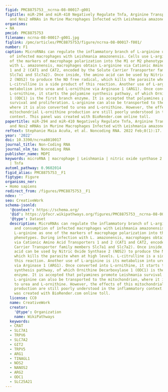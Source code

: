 ```yaml
---
figid: PMC8875753__ncrna-08-00017-g001
figtitle: miR-294 and miR-410 Negatively Regulate Tnfa, Arginine Transporter Cat1/2,
  and Nos2 mRNAs in Murine Macrophages Infected with Leishmania amazonensis
organisms:
- NA
pmcid: PMC8875753
filename: ncrna-08-00017-g001.jpg
figlink: /pmc/articles/PMC8875753/figure/ncrna-08-00017-f001/
number: F1
caption: MicroRNAs can regulate the inflammatory branch of L-arginine uptake and consumption
  of infected macrophages with Leishmania amazonensis. Cells use L-arginine as one
  of the markers of macrophage polarization into the M1 or M2 phenotypes. During infection
  with L. amazonensis, macrophages obtain L-arginine via Cationic Amino Acid Transporters
  1 and 2 (CAT1 and CAT2, encoded by the Solute Carrier Transporter family members
  Slc7a1 and Slc7a2). Once inside, the amino acid can be used by Nitric Oxide Synthase
  2 (NOS2) to produce the NO free radical, which kills the parasite when at high levels.
  L-citrulline is a side product of this reaction. Another use of L-arginine is its
  metabolism into urea and L-ornithine via Arginase 1 (ARG1). Once converted into
  L-ornithine, it starts the polyamine synthesis pathway, of which Ornithine Decarboxylase
  1 (ODC1) is the first branch enzyme. It is accepted that polyamines promote Leishmania
  survival and proliferation. L-arginine can also be transported to the mitochondrion,
  where it is also converted to urea and L-ornithine. However, the effects of this
  mitochondrial L-ornithine production are still poorly understood in the inflammatory
  context. This panel was created with BioRender.com online toll.
papertitle: miR-294 and miR-410 Negatively Regulate Tnfa, Arginine Transporter Cat1/2,
  and Nos2 mRNAs in Murine Macrophages Infected with Leishmania amazonensis.
reftext: Stephanie Maia Acuña, et al. Noncoding RNA. 2022 Feb;8(1):17.
year: '2022'
doi: 10.3390/ncrna8010017
journal_title: Non-Coding RNA
journal_nlm_ta: Noncoding RNA
publisher_name: MDPI
keywords: microRNA | macrophage | Leishmania | nitric oxide synthase 2 | Cat2/Slc7a2
  | Tnfa
automl_pathway: 0.9602014
figid_alias: PMC8875753__F1
figtype: Figure
organisms_ner:
- Homo sapiens
redirect_from: /figures/PMC8875753__F1
ndex: ''
seo: CreativeWork
schema-jsonld:
  '@context': https://schema.org/
  '@id': https://pfocr.wikipathways.org/figures/PMC8875753__ncrna-08-00017-g001.html
  '@type': Dataset
  description: MicroRNAs can regulate the inflammatory branch of L-arginine uptake
    and consumption of infected macrophages with Leishmania amazonensis. Cells use
    L-arginine as one of the markers of macrophage polarization into the M1 or M2
    phenotypes. During infection with L. amazonensis, macrophages obtain L-arginine
    via Cationic Amino Acid Transporters 1 and 2 (CAT1 and CAT2, encoded by the Solute
    Carrier Transporter family members Slc7a1 and Slc7a2). Once inside, the amino
    acid can be used by Nitric Oxide Synthase 2 (NOS2) to produce the NO free radical,
    which kills the parasite when at high levels. L-citrulline is a side product of
    this reaction. Another use of L-arginine is its metabolism into urea and L-ornithine
    via Arginase 1 (ARG1). Once converted into L-ornithine, it starts the polyamine
    synthesis pathway, of which Ornithine Decarboxylase 1 (ODC1) is the first branch
    enzyme. It is accepted that polyamines promote Leishmania survival and proliferation.
    L-arginine can also be transported to the mitochondrion, where it is also converted
    to urea and L-ornithine. However, the effects of this mitochondrial L-ornithine
    production are still poorly understood in the inflammatory context. This panel
    was created with BioRender.com online toll.
  license: CC0
  name: CreativeWork
  creator:
    '@type': Organization
    name: WikiPathways
  keywords:
  - CRAT
  - SLC7A1
  - TRPV6
  - SLC7A2
  - GIT2
  - TRPV5
  - ARG1
  - TINAGL1
  - NOS2
  - NANOS2
  - ARG2
  - ODC1
  - SLC25A21
---
```

